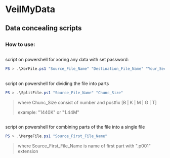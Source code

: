 # VeilMyData
## Data concealing scripts
##
### How to use:
##
script on powershell for xoring any data with set password:
```powershell
PS > .\XorFile.ps1 "Source_File_Name" "Destination_File_Name" "Your_Secret_Password"
```
##
##
script on powershell for dividing the file into parts
```powershell
PS > .\SplitFile.ps1 "Source_File_Name" "Chunc_Size"
```
> where Chunc_Size consist of number and postfix [B | K | M | G | T]
>
> example: "1440K" or "1.44M"
##
##
script on powershell for combining parts of the file into a single file
```powershell
PS > .\MergeFile.ps1 "Source_First_File_Name"
```
> where Source_First_File_Name is name of first part with ".p001" extension
##
##

